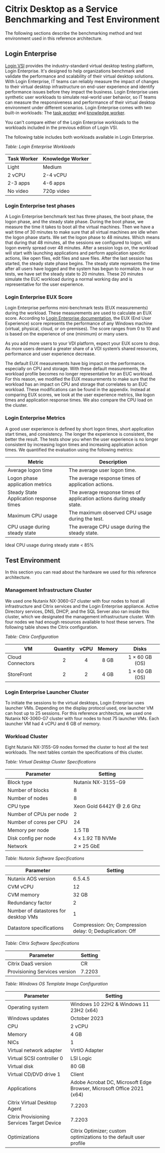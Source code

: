 # Citrix Desktop as a Service Benchmarking and Test Environment

The following sections describe the benchmarking method and test environment used in this reference architecture.

## Login Enterprise

[Login VSI](http://www.loginvsi.com/) provides the industry-standard virtual desktop testing platform, Login Enterprise. It's designed to help organizations benchmark and validate the performance and scalability of their virtual desktop solutions. With Login Enterprise, IT teams can reliably measure the impact of changes to their virtual desktop infrastructure on end-user experience and identify performance issues before they impact the business. Login Enterprise uses synthetic user workloads to simulate real-world user behavior, so IT teams can measure the responsiveness and performance of their virtual desktop environment under different scenarios. Login Enterprise comes with two built-in workloads: The [task worker](https://support.loginvsi.com/hc/en-us/articles/6949195003932-Task-Worker-Out-of-the-box) and [knowledge worker](https://support.loginvsi.com/hc/en-us/articles/6949191203740-Knowledge-Worker-Out-of-the-box). 

<note>
You can't compare either of the Login Enterprise workloads to the workloads included in the previous edition of Login VSI.
</note>

The following table includes both workloads available in Login Enterprise.

_Table: Login Enterprise Workloads_

| **Task Worker** | **Knowledge Worker** |
| --- | --- | 
| Light | Medium | 
| 2 vCPU | 2-4 vCPU |
| 2-3 apps | 4-6 apps |
| No video | 720p video |

### Login Enterprise test phases

A Login Enterprise benchmark test has three phases, the boot phase, the logon phase, and the steady state phase. During the boot phase, we measure the time it takes to boot all the virtual machines. Then we have a wait time of 30 minutes to make sure that all virtual machines are idle when the logon phase starts. We set the logon phase to 48 minutes. Which means that during that 48 minutes, all the sessions we configured to logon, will logon evenly spread over 48 minutes. After a session logs on, the workload will start with launching applications and perform application specific actions, like open files, edit files and save files. After the last session has started, the steady state phase begins. The steady state represents the time after all users have logged and the system has begun to normalize. In our tests, we have set the steady state to 20 minutes. These 20 minutes simulate the EUC workload during a normal working day and is representative for the user experience.

### Login Enterprise EUX Score

Login Enterprise performs mini-benchmark tests (EUX measurements) during the workload. These measurements are used to calculate an EUX score. According to [Login Enterprise documentation](https://support.loginvsi.com/hc/en-us/articles/4408717958162-Login-Enterprise-EUX-Score-), the EUX (End User Experience) score represents the performance of any Windows machine (virtual, physical, cloud, or on-premises). The score ranges from 0 to 10 and is based on the experience of one (minimum) or many users.

<note>
As you add more users to your VDI platform, expect your EUX score to drop. As more users demand a greater share of a VDI system’s shared resources, performance and user experience decrease.
</note>

The default EUX measurements have big impact on the performance. especially on CPU and storage. With these default measurements, the workload profile becomes no longer representative for an EUC workload. For this reason, we modified the EUX measurements to make sure that the workload has an impact on CPU and storage that correlates to an EUC workload. These modifications can be found in the appendix. Instead at comparing EUX scores, we look at the user experience metrics, like logon times and application response times. We also compare the CPU load on the cluster.

### Login Enterprise Metrics

A good user experience is defined by short logon times, short application start times, and consistency. The longer the experience is consistent, the better the result. The tests show you when the user experience is no longer consistent by increasing logon times and increasing application action times.
We quantified the evaluation using the following metrics:

| **Metric** | **Description** |
| --- | --- | 
| Average logon time | The average user logon time. |
| Logon phase application metrics | The average response times of application actions. |
| Steady State Application response times | The average response times of application actions during steady state. |
| Maximum CPU usage | The maximum observed CPU usage during the test. |
| CPU usage during steady state | The average CPU usage during the steady state. |

<note>
Ideal CPU usage during steady state  < 85%
</note>

## Test Environment

In this section you can read about the hardware we used for this reference architecture.

### Management Infrastructure Cluster

We used one Nutanix NX-3060-G7 cluster with four nodes to host all infrastructure and Citrix services and the Login Enterprise appliance. Active Directory services, DNS, DHCP, and the SQL Server also ran inside this cluster, which we designated the management infrastructure cluster. With four nodes we had enough resources available to host these servers. The following table shows the Citrix configuration.

_Table: Citrix Configuration_

| VM | Quantity | vCPU | Memory | Disks |
| --- | :---: | :---: | :---: | :---: |
| Cloud Connectors | 2 | 4 | 8 GB | 1 × 60 GB (OS) |
| StoreFront | 2 | 2 | 4 GB | 1 × 60 GB (OS) |

### Login Enterprise Launcher Cluster

To initiate the sessions to the virtual desktops, Login Enterprise uses launcher VMs. Depending on the display protocol used, one launcher VM can host up to 25 sessions. For this reference architecture, we used one Nutanix NX-3060-G7 cluster with four nodes to host 75 launcher VMs. Each launcher VM had 4 vCPU and 6 GB of memory.

### Workload Cluster

Eight Nutanix NX-3155-G9 nodes formed the cluster to host all the test workloads. The next tables contain the specifications of this cluster.

_Table: Virtual Desktop Cluster Specifications_

| Parameter | Setting |
| --- | --- |
| Block type | Nutanix NX-3155-G9 |
| Number of blocks | 8 |
| Number of nodes | 8 |
| CPU type | Xeon Gold 6442Y @ 2.6 Ghz |
| Number of CPUs per node | 2 |
| Number of cores per CPU | 24 |
| Memory per node | 1.5 TB |
| Disk config per node | 4 x 1.92 TB NVMe |
| Network | 2 × 25 GbE |

_Table: Nutanix Software Specifications_

| Parameter | Setting | 
| --- | --- |
| Nutanix AOS version | 6.5.4.5 |
| CVM vCPU | 12 |
| CVM memory | 32 GB |
| Redundancy factor | 2 |
| Number of datastores for desktop VMs | 1 |
| Datastore specifications | Compression: On; Compression delay: 0; Deduplication: Off |

_Table: Citrix Software Specifications_ 

| Parameter | Setting |
| --- | --- |
| Citrix DaaS version | CR |
| Provisioning Services version | 7.2203 |

_Table: Windows OS Template Image Configuration_ 

| Parameter | Setting |
| --- | --- |
| Operating system | Windows 10 22H2 & Windows 11 23H2 (x64)|
| Windows updates | October 2023 |
| CPU | 2 vCPU |
| Memory | 4 GB |
| NICs | 1 |
| Virtual network adapter | VirtIO Adapter |
| Virtual SCSI controller 0 | LSI Logic |
| Virtual disk | 80 GB |
| Virtual CD/DVD drive 1 | Client |
| Applications | Adobe Acrobat DC, Microsoft Edge Browser, Microsoft Office 2021 (x64) |
| Citrix Virtual Desktop Agent | 7.2203 |
| Citrix Provisioning Services Target Device | 7.2203 |
| Optimizations | Citrix Optimizer; custom optimizations to the default user profile |